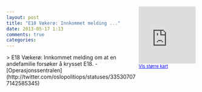 ```yaml
---
layout: post
title: "E18 Vækerø: Innkommet melding ..."
date: 2013-05-17 1:13
comments: true
categories: 
---
```

<div style="float:right; margin:5px; position:relative;top:-130px;"><iframe width="150" height="150" frameborder="0" scrolling="no" marginheight="0" marginwidth="0" src="http://maps.google.com/maps?q=E18,+Oslo&hl=no&t=m&z=14&output=embed&iwloc=&"></iframe><br/><small><a href="http://maps.google.com/maps?q=E18,+Oslo&hl=no&t=m&z=14&source=embed&iwloc=A" style="color:#0000FF;text-align:left" target="_new">Vis st&oslash;rre kart</a></small></div>
> E18 Vækerø: Innkommet melding om at en andefamilie forsøker å krysset E18.
- [Operasjonssentralen](http://twitter.com/oslopolitiops/statuses/335307077142585345)
